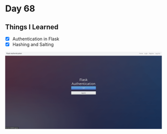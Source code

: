 Day 68
================================================================================

Things I Learned
--------------------------------------------------------------------------------

- [x] Authentication in Flask
- [x] Hashing and Salting

![GIF](Authentication.gif)
